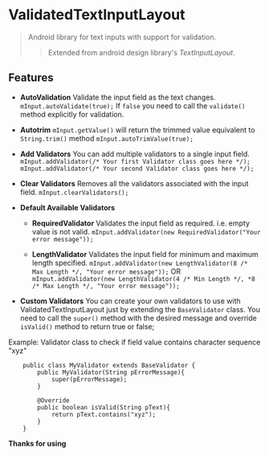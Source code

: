 ValidatedTextInputLayout
========================

> Android library for text inputs with support for validation.
>> Extended from android design library's _TextInputLayout_.

## Features ##
 - **AutoValidation**
 Validate the input field as the text changes.
    `mInput.autoValidate(true);`
 If `false` you need to call the `validate()` method explicitly for validation.
 
 - **Autotrim**
 `mInput.getValue()` will return the trimmed value equivalent to `String.trim()` method
    `mInput.autoTrimValue(true);`
    
 - **Add Validators**
 You can add multiple validators to a single input field.
     `mInput.addValidator(/* Your first Validator class goes here */);`
     `mInput.addValidator(/* Your second Validator class goes here */);`
 
 - **Clear Validators**
 Removes all the validators associated with the input field.
    `mInput.clearValidators();`
    
 - **Default Available Validators**
    + **RequiredValidator**
    Validates the input field as required. i.e. empty value is not valid.
        `mInput.addValidator(new RequiredValidator("Your error message"));`
        
    + **LengthValidator**
    Validates the input field for minimum and maximum length specified.
        `mInput.addValidator(new LengthValidator(8 /* Max Length */, "Your error message"));`
        OR
        `mInput.addValidator(new LengthValidator(4 /* Min Length */, *8 /* Max Length */, "Your error message"));`        
 
 - **Custom Validators**
 You can create your own validators to use with ValidatedTextInputLayout just by extending the `BaseValidator` class.
 You need to call the `super()` method with the desired message and override `isValid()` method to return true or false;
 
 Example: Validator class to check if field value contains  character sequence "xyz"
  
        public class MyValidator extends BaseValidator {
            public MyValidator(String pErrorMessage){
                super(pErrorMessage);
            }
            
            @Override
            public boolean isValid(String pText){
                return pText.contains("xyz");
            }
        }


**Thanks for using**